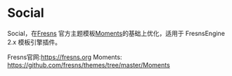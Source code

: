 # Social
Social，在[Fresns](https://fresns.org) 官方主题模板[Moments](https://github.com/fresns/themes/tree/master/Moments)的基础上优化，适用于 FresnsEngine 2.x 模板引擎插件。

Fresns官网:https://fresns.org
Moments: https://github.com/fresns/themes/tree/master/Moments
